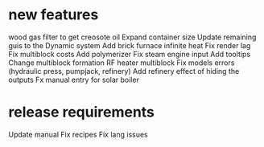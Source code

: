 # new features
wood gas filter to get creosote oil
Expand container size
Update remaining guis to the Dynamic system
Add brick furnace
infinite heat
Fix render lag
Fix multiblock costs
Add polymerizer
Fix steam engine input
Add tooltips
Change multiblock formation
RF heater multiblock
Fix models errors (hydraulic press, pumpjack, refinery)
Add refinery effect of hiding the outputs
Fx manual entry for solar boiler

# release requirements
Update manual
Fix recipes
Fix lang issues
